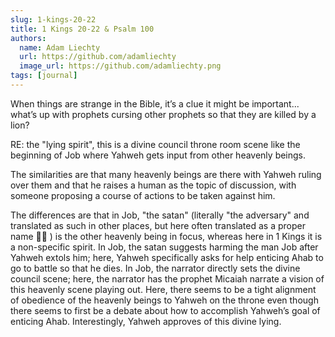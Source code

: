 ```yaml
---
slug: 1-kings-20-22
title: 1 Kings 20-22 & Psalm 100
authors:
  name: Adam Liechty
  url: https://github.com/adamliechty
  image_url: https://github.com/adamliechty.png
tags: [journal]
---
```


When things are strange in the Bible, it’s a clue it might be important... what’s up with prophets cursing other prophets so that they are killed by a lion?

RE: the "lying spirit", this is a divine council throne room scene like the beginning of Job where Yahweh gets input from other heavenly beings. 

The similarities are that many heavenly beings are there with Yahweh ruling over them and that he raises a human as the topic of discussion, with someone proposing a course of actions to be taken against him.

The differences are that in Job, "the satan" (literally "the adversary" and translated as such in other places, but here often translated as a proper name 🤷‍♂️ ) is the other heavenly being in focus, whereas here in 1 Kings it is a non-specific spirit. In Job, the satan suggests harming the man Job after Yahweh extols him; here, Yahweh specifically asks for help enticing Ahab to go to battle so that he dies. In Job, the narrator directly sets the divine council scene; here, the narrator has the prophet Micaiah narrate a vision of this heavenly scene playing out. Here, there seems to be a tight alignment of obedience of the heavenly beings to Yahweh on the throne even though there seems to first be a debate about how to accomplish Yahweh’s goal of enticing Ahab. Interestingly, Yahweh approves of this divine lying.
